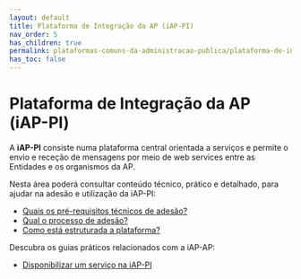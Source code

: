 ```yaml
---
layout: default
title: Plataforma de Integração da AP (iAP-PI)
nav_order: 5
has_children: true
permalink: plataformas-comuns-da-administracao-publica/plataforma-de-integracao-da-ap-iap-pi
has_toc: false
---
```


# Plataforma de Integração da AP (iAP-PI)

A **iAP-PI** consiste numa plataforma central orientada a serviços e permite o envio e receção de mensagens por meio de web services entre as Entidades e os organismos da AP.

Nesta área poderá consultar conteúdo técnico, prático e detalhado, para ajudar na adesão e utilização da iAP-PI:

- [Quais os pré-requisitos técnicos de adesão?](/GuiasMosaico/plataformas-comuns-da-administracao-publica/plataforma-de-integracao-da-ap-iap-pi/quais-os-pre-requisitos-tecnicos-de-adesao.html)
- [Qual o processo de adesão?](/GuiasMosaico/plataformas-comuns-da-administracao-publica/plataforma-de-integracao-da-ap-iap-pi/qual-o-processo-de-adesao.html)
- [Como está estruturada a plataforma?](/GuiasMosaico/plataformas-comuns-da-administracao-publica/plataforma-de-integracao-da-ap-iap-pi/como-esta-estruturada-a-plataforma.html)

Descubra os guias práticos relacionados com a iAP-AP:

- [Disponibilizar um serviço na iAP-PI](/GuiasMosaico/plataformas-comuns-da-administracao-publica/guias-praticos/disponibilizar-um-servico-na-iap-pi.html)

